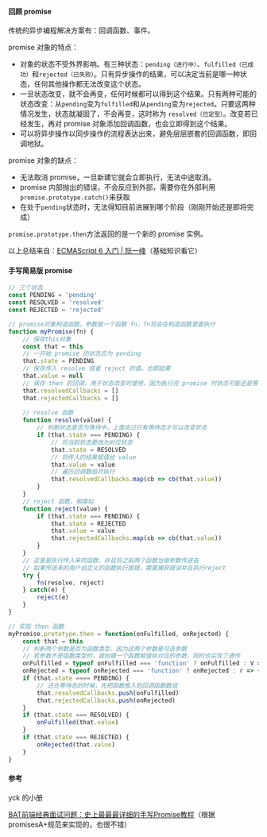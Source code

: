 #### 回顾 promise

传统的异步编程解决方案有：回调函数、事件。

promise 对象的特点：

- 对象的状态不受外界影响。有三种状态：`pending（进行中）`、`fulfilled（已成功）`和`rejected（已失败）`。只有异步操作的结果，可以决定当前是哪一种状态，任何其他操作都无法改变这个状态。
- 一旦状态改变，就不会再变，任何时候都可以得到这个结果。只有两种可能的状态改变：从`pending`变为`fulfilled`和从`pending`变为`rejected`。只要这两种情况发生，状态就凝固了，不会再变，这时称为 `resolved（已定型）`。改变若已经发生，再对 promise 对象添加回调函数，也会立即得到这个结果。
- 可以将异步操作以同步操作的流程表达出来，避免层层嵌套的回调函数，即回调地狱。

promise 对象的缺点：

- 无法取消 promise，一旦新建它就会立即执行，无法中途取消。
- promise 内部抛出的错误，不会反应到外部，需要你在外部利用`promise.prototype.catch()`来获取
- 在处于`pending`状态时，无法得知目前进展到哪个阶段（刚刚开始还是即将完成）

`promise.prototype.then`方法返回的是一个新的 promise 实例。

以上总结来自：[ECMAScript 6 入门 | 阮一峰](http://es6.ruanyifeng.com/#docs/promise)（基础知识看它）

#### 手写简易版 promise

```javascript
// 三个状态
const PENDING = 'pending'
const RESOLVED = 'resolved'
const REJECTED = 'rejected'

// promise对象构造函数，参数是一个函数 fn，fn将会在构造函数里面执行
function myPromise(fn) {
    // 保存this对象
    const that = this
    // 一开始 promise 的状态应为 pending
    that.state = PENDING
    // 保存传入 resolve 或者 reject 的值，也即结果
    that.value = null
    // 保存 then 的回调，用于状态改变时使用，因为执行完 promise 时状态可能还是等待中
    that.resolvedCallbacks = []
	that.rejectedCallbacks = []
    
    // resolve 函数
    function resolve(value) {
        // 判断状态是否为等待中，上面说过只有等待态才可以改变状态
        if (that.state === PENDING) {
            // 将当前状态更改为对应状态
            that.state = RESOLVED
            // 将传入的结果赋值给 value
            that.value = value
            // 遍历回调数组并执行
            that.resolvedCallbacks.map(cb => cb(that.value))
        }
    }
    // reject 函数，相类似
    function reject(value) {
        if (that.state === PENDING) {
            that.state = REJECTED
            that.value = value
            that.rejectedCallbacks.map(cb => cb(that.value))
        }
    }
    // 这里是执行传入来的函数，并且将之前两个函数当做参数传进去
	// 如果传进来的用户自定义的函数执行报错，需要捕获错误并且执行reject
	try {
    	fn(resolve, reject)
	} catch(e) {
    	reject(e)
	}
}

// 实现 then 函数
myPromise.prototype.then = function(onFulfilled, onRejected) {
    const that = this
    // 判断两个参数是否为函数类型，因为这两个参数是可选参数
    // 若参数不是函数类型时，就创建一个函数赋值给对应的参数，同时也实现了透传
    onFulfilled = typeof onFulfilled === 'function' ? onFulfilled : V => v
    onRejected = typeof onRejected === 'function' ? onRejected : r => { throw r }
    if (that.state ==== PENDING) {
        // 还在等待态的时候，先把函数推入到回调函数数组
        that.resolvedCallbacks.push(onFulfilled)
        that.rejectedCallbacks.push(onRejected)
    }
    if (that.state === RESOLVED) {
        onFulfilled(that.value)
    }
    if (that.state === REJECTED) {
        onRejected(that.value)
    }
}
```

#### 参考

yck 的小册

[BAT前端经典面试问题：史上最最最详细的手写Promise教程](https://juejin.im/post/5b2f02cd5188252b937548ab)（根据promisesA+规范来实现的，也很不错）